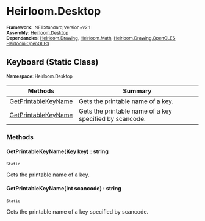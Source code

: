 # Heirloom.Desktop

<small>**Framework**: .NETStandard,Version=v2.1</small>  
<small>**Assembly**: [Heirloom.Desktop](../Heirloom.Desktop/Heirloom.Desktop.md)</small>  
<small>**Dependancies**: [Heirloom.Drawing](../Heirloom.Drawing/Heirloom.Drawing.md), [Heirloom.Math](../Heirloom.Math/Heirloom.Math.md), [Heirloom.Drawing.OpenGLES](../Heirloom.Drawing.OpenGLES/Heirloom.Drawing.OpenGLES.md), [Heirloom.OpenGLES](../Heirloom.OpenGLES/Heirloom.OpenGLES.md)</small>  

## Keyboard (Static Class)
<small>**Namespace**: Heirloom.Desktop</small>  

| Methods                             | Summary                                                 |
|-------------------------------------|---------------------------------------------------------|
| [GetPrintableKeyName](#GET7D43A45)  | Gets the printable name of a key.                       |
| [GetPrintableKeyName](#GET84CEE258) | Gets the printable name of a key specified by scancode. |

### Methods

#### <a name="GET7D43A45"></a>GetPrintableKeyName([Key](Heirloom.Desktop.Key.md) key) : string
<small>`Static`</small>

Gets the printable name of a key.


#### <a name="GET84CEE258"></a>GetPrintableKeyName(int scancode) : string
<small>`Static`</small>

Gets the printable name of a key specified by scancode.


